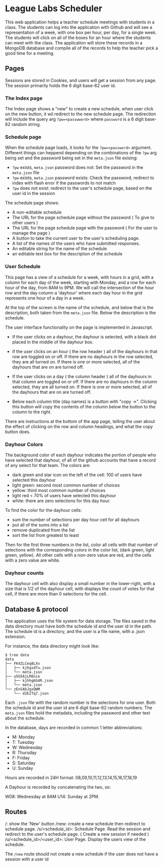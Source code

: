 # League Labs Scheduler

This web application helps a teacher schedule meetings with students in a class.
The students can log into the application with Github and will see a
representation of a week, with one box per hour, per day, for a single week. The
students will click on all of the boxes for an hour where the students can meet
with the class. The application will store these records in a MongoDB database
and compile all of the records to help the teacher pick a good time for a meeting. 




## Pages

Sessions are stored in Cookies, and users will get a session from any page. The
session primarily holds the 6 digit base-62 user id.

### The Index page

The Index page shows a "new"  to create a new schedule, when user click on the
new button, it wil  redirect to the new schedule page. The redirection will
include the query arg `?pw=<passwword>` where `password` is a 6 digit base-62
random string. 

### Schedule page

When the schedule page loads, it looks for the `?pw=<password>` argument.
Different things can heppend depending on the combinations of the `?pw` arg
being set and the password being set in the `meta.json` file exising:

* `?pw` exists, `meta.json` password does not: Set the password in the `meta.json` file
* `?pw` exists, `meta.json` password exists: Check the password, redirect to index with flash error if the passwords to not match
* `?pw` does not exist: redirect to the user's schedule page, based on the user id in the session 

The schedule page shows:

* A non-editable schedule
* The URL for the page schedule page without the password ( To give to other users ) 
* The URL for the page schedule page with the password ( For the user to manage the page ) 
* A button to take the current user to the user's scheduling page. 
* A list of the names of the users who have submitted responses. 
* An editable string for the name of the schedule
* an editable text box for the description of the schedule

### User Schedule

This page has a view of a schedule for a week, with hours in a grid,  with a
column for each day of the week, starting with Monday, and a row for each hour
of the day, from 8AM to 9PM. We will call the intersection of the hour row and
the day column a 'dayhour' where each day hour in the grid represents one hour
of a day in a week. 

At the top of the screen is the name of the schedule, and below that is the
description, both taken from the `meta.json` file. Below the description is the
schedule. 

The user interface functionality on the page is implemented in Javascript.

- If the user clicks on a dayhour, the dayhour is selected, with a black dot
placed in the middle of the dayhour box.

- if the user clicks on an hour ( the row header ) all of the dayhours in that
row are toggled on or off. If there are no dayhours in the row selected, they
are all turned on. If there is one or more selected, all of the dayhours that
are on are turned off. 

- If the user clicks on a day ( the column header ) all of the dayhours in that
column are toggled on or off. If there are no dayhours in the column selected, they
are all turned on. If there is one or more selected, all of the dayhours that
are on are turned off. 

- Below each column title (day names) is a button with "copy ->". Clicking this
button will copy the contents of the column below the button to the column to
the right. 

There are instructions at the bottom of the app page, telling the user about the
effect of clicking on the row and column headings, and what the copy button does. 

### Dayhour Colors

The background color of each dayhour indicates the portion of people who have
selected that dayhour, of all of the github accounts that have a record of any
select for that team.  The colors are: 

- dark green and star icon on the left of the cell: 100 of users have selected this dayhour
- light green: second most common number of choices
- yellow: third most common number of choices
- light red < 70% of users have selected this dayhour
- white: there are zero selections for this day hour. 

To find the color for the dayhour cells:

- sum the number of selections per day hour cell for all dayhours
- put all of the sums into a list
- remove duplicated from the list
- sort the list from greatest to least

Then for the first three numbers in the list, color all cells with that
number of selections with the corresponding colors in the color list, 
(dark green, light green, yellow). All other cells with a non-zero value are red, 
and the cells with a zero value are white. 

### Dayhour counts

The dayhour cell with also display a small number in the lower-right, with a
size that is 1/2 of the dayhour cell, with displays the count of votes for that
cell, if there are more than 0 selections for the cell. 

## Database & protocol

The application uses the file system for data storage. The files saved in the
data directory must have both the schedule id and the user id in the path. The
schedule id is a directory, and the user is a file name, with a .json extension.

For instance, the data directory might look like:

```
$ tree data 
data
├── FK4ZLCeq8LXv
│   ├── kjhgsdfu.json
│   └── meta.json
├── u5G5AjLR6nie
│   ├── kjhhg6G4R.json
│   └── meta.json
└── zEnSAbJgxQWM
    └── d2E2Tq7.json
```

Each `.json` file with the random number is the selections for one user. Both
the schedule id and the user id are 6 digit base-62 random numbers. The
`meta.json` files hold the metadata, including the password and other text about
the schedule.

In the database, days are recorded in common 1 letter abbreviations: 

* M: Monday
* T: Tuesday
* W: Wednesday
* R: Thursday
* F: Friday
* S: Saturday
* U: Sunday

Hours are recorded in 24H format: 08,09,10,11,12,13,14,15,16,17,18,19

A Dayhour is recorded by concatenating the two, so:

W08: Wednesday at 8AM
U14: Sunday at 2PM. 


## Routes

/: show the 'New' button
/new: create a new schedule then redirect to schedule page. 
/s/<schedule_id>: Schedule Page. Read the session and redirect to the user's schedule page. ( Create a new session if needed )
/u/<schedule_id>/<user_id>: User Page. Display the users view of the schedule. 

The `/new` route should not create a new schedule if the user does not have a
session with a user id 
